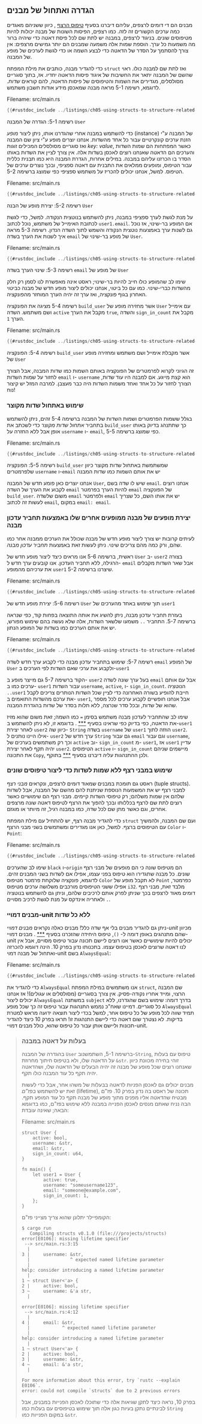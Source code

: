 ## הגדרה ואתחול של מבנים

מבנים הם די דומים לרצפים, עליהם דיברנו בסעיף [טיפוס הרצף][tuples]<!--
ignore --> , כיוון ששניהם מאגדים כמה ערכים הקשורים זה לזה. כמו רצפים, הפיסות השונות של מבנה יכולות להיות מטיפוסים שונים. בניגוד לרצפים, במבנה יש לתת שם לכל פיסת דאטה כדי שיהיה ברור מה משמעות כל ערך. הוספת שמות אלה משמעה שמבנים הם יותר גמישים מרצפים: אין צורך להסתמך על הסדר של הדאטה כדי לבצע השמה או כדי לגשת לערכים של מופע של המבנה.

כדי להגדיר מבנה, כותבים את מילת המפתח `struct` ואז לתת שם למבנה כולו. ראוי שהשם של המבנה יתאר את החשיבות של איגוד פיסות הדאטה יחדיו. אז, בתוך סוגריים מסולסלים, מגדירים את השמות והטיפוסים של פיסות הדאטה, להם קוראים *שדות*. לדוגמא, רשימה 5-1 מראה מבנה שמאכסן מידע אודות חשבון משתמש.

<span class="filename">Filename: src/main.rs</span>

```rust
{{#rustdoc_include ../listings/ch05-using-structs-to-structure-related-data/listing-05-01/src/main.rs:here}}
```

<span class="caption">רשימה 5-1: הגדרה של המבנה `User`</span>

כדי להשתמש במבנה אחרי שהגדרנו אותו, ניתן ליצור *מופע* (instance) של המבנה ע"י הזנת ערכים קונקרטיים עבור כל אחד מהשדות. אנחנו יוצרים מופע ע"י ציון שם המבנה ואז סוגריים מסולסלים המכילים זוגות *key: value*, כאשר המפתחות הם שמות השדות והערכים הם הדאטה שאנחנו רוצים לאכסן בשדות אלה. אין צורך לציין את השדות באותו הסדר בו הכרזנו עליהם במבנה. במילים אחרות, הגדרת המבנה היא כמו תבנית כללית עבור הטיפוס, ומופעים ממלאים את התבנית עם דאטה ספציפי, ובכך נוצרים ערכים של הטיפוס. למשל, אנחנו יכולים להכריז על משתמש ספציפי כפי שמוצג ברשימה 5-2.

<span class="filename">Filename: src/main.rs</span>

```rust
{{#rustdoc_include ../listings/ch05-using-structs-to-structure-related-data/listing-05-02/src/main.rs:here}}
```


<span class="caption">רשימה 5-2: יצירת מופע של הבנה `User`</span>

על מנת לגשת לערך ספציפי במבנה, ניתן להשתמש בנוטצית הנקודה. למשל, כדי לגשת לכתובת האימייל של משתמש, נוכל לכתוב `user1.email`. אם המופע בר-שינוי, אז נוכל גם לשנות ערך באמצעות נוטצית הנקודה והשמש לתוך השדה הנדון. רשימה 5-3 מראה איך לשנות את הערך בשדה `email` של מופע בר-שינוי של `User`.

<span class="filename">Filename: src/main.rs</span>

```rust
{{#rustdoc_include ../listings/ch05-using-structs-to-structure-related-data/listing-05-03/src/main.rs:here}}
```


<span class="caption">רשימה 5-3: שינוי הערך בשדה `email` של מופע של `User`</span>

שימו לב שהמופע כולו חייב להיות בר-שינוי; ראסט אינה מאפשרת לנו לסמן רק חלק מהשדות כברי-שינוי. כמו עם כל ביטוי, אנחנו יכולים ליצור מופע חדש של מבנה כביטוי האחרון בגוף פונקציה, ואז ערך זה יהיה הערך המוחזר מהפונקציה.

רשימה 5-4 מציגה את הפונקציה `build_user` אשר מחזירה מופע של `User` עם אימייל ושם משתמש. השדה `active` מקבל את הערך `true`, והשדה `sign_in_count` מקבל את הערך `1`.

<span class="filename">Filename: src/main.rs</span>

```rust
{{#rustdoc_include ../listings/ch05-using-structs-to-structure-related-data/listing-05-04/src/main.rs:here}}
```


<span class="caption">רשימה 5-4: הפונקציה `build_user` אשר מקבלת אימייל ושם משתמש ומחזירה מופע של `User`</span>

זה הגיוני לקרוא לפרמטרים של הפונקציה באותם השמות כמו שדות המבנה, אבל הצורך לחזור על שמות השדות `email` ו- `username` הוא קצת מייגע. אם למבנה היו עוד שדות, הצורך לחזור על כל אחד ואחד משמות השדות היה כבר מעצבן. למרבה המזל יש קיצור נוח!

<!-- Old heading. Do not remove or links may break. -->
<a id="using-the-field-init-shorthand-when-variables-and-fields-have-the-same-name"></a>

### שימוש באתחול שדות מקוצר

בגלל ששמות הפרמטרים ושמות השדות של המבנה ברשימה 5-4 זהים, ניתן להשתמש בתחביר *אתחול שדות מקוצר* כדי לשכתב את `build_user` כך שתתנהג בדיוק באותו אופן אבל ללא החזרה על `username` ו- `email`, כפי שמוצג ברשימה 5-5.

<span class="filename">Filename: src/main.rs</span>

```rust
{{#rustdoc_include ../listings/ch05-using-structs-to-structure-related-data/listing-05-05/src/main.rs:here}}
```


<span class="caption">רשימה 5-5: הפונקציה `build_user` שמשתמשת באתחול שדות מקוצר כיוון שלפרמטרים `username` ו-`email` יש את אותם השמות כמו שדות המבנה</span>

אנחנו יוצרים כאן פומע חדש של המבנה `User`, שיש לו שדה בשם `email`. אנחנו רוצים לקבוע את הערך של השדה `email` להיות הערך בפרמטר `email` של הפונקציה `build_user`. משום שלשדה `email` ולפרמטר `email` יש את אותו השם, כל שצריך לעשות זה לכתוב `email`, במקום `email: email`.

### יצירת מופעים של מבנה ממופעים אחרים שלו באמצעות תחביר עדכון מבנה

לעיתים קרובות יש צורך ליצור מופע חדש של מבנה שכולל את הערכים ממבנה אחר כמו שהם, ורק כמה מהם צריכים שינוי. ניתן לעשות זאת באמצעות *תחביר עדכון מבנה*.

ראשית, ברשימה 5-6 אנו מראים כיצד ליצור מופע חדש של `User` ב- `user2` בצורה הרגילה, ללא תחביר העדכון. אנו קובעים ערך חדש ל- `email` אבל שאר השדות מקבלים את ערכיהם מהמופע `user1` שיצרנו ברשימה 5-2.

<span class="filename">Filename: src/main.rs</span>

```rust
{{#rustdoc_include ../listings/ch05-using-structs-to-structure-related-data/listing-05-06/src/main.rs:here}}
```


<span class="caption">רשימה 5-6: יצירת מופע חדש של `User` תוך שימוש באחד מהערכים של `user1`</span>

בעזרת תחביר עדכון מבנה, ניתן להשיג את אותה התוצאה בפחות קוד, כפי שנראה ברשימה 5-7. התחביר `..` משמעו שלשאר השדות, אלה שלא נעשה בהם שימוש מפורש, יש את אותם הערכים כמו בשדות של המופע הנתון.

<span class="filename">Filename: src/main.rs</span>

```rust
{{#rustdoc_include ../listings/ch05-using-structs-to-structure-related-data/listing-05-07/src/main.rs:here}}
```


<span class="caption">רשימה 5-7: שימוש בתחביר עדכון מבנה כדי לקבוע ערך חדש לשדה `email` של המופע `User` ולקבוע את ערכי שאם השדות לפי הערכים ב-`user1`</span>

הקוד ברשימה 5-7 גם מייצר מופע ב- `user2` בעל ערך שונה לשדה `email` אבל עם אותם ערכים כמו ב- `user1` עבור השדות `username`, `active`, ו- `sign_in_count`. הנוטציה `..user1` חייבת להופיע בשורה האחרונה כדי לציין שכל השדות הנותרים צריכים לקבל את ערכם מהשדות התואמים ב- `user1`, אבל אנחנו חופשיים לקבוע ערכים לכל מספר שהוא של שדות, ובכל סדר שנרצה, ללא תלות בסדר של שדות בהגדרת המבנה.

שימו לב שהתחביר לעדכון מבנה משתמש בסימן `=` כמו השמה; זאת משום שהוא מזיז את הדאטה, כפי בדיוק כפי שראינו בסעיף [***][move]<!-- ignore --> . בדוגמא זו, לא ניתן להשתמש ב-`user1` לאחר יצירת `user2` כיוון שה- `String` בשדה `username` של `user1` הוזזה לתוך `user2`. אילו היינו נותנים ל- `user2` ערך חדש של `String` גם עבור `email` וגם עבור `username`, וכך רק משתמשים בערכים של `active` וב- `sign_in_count` מ- `user1`, אז `user1` עדיין יהיה תקף לאחר יצירת `user2`. הטיפוסים `active` ו- `sign_in_count` מיישמים שניהם את התכונה `Copy`, ולכן ההתנהגות עליה דיברנו בסעיף [***][copy]<!-- ignore --> בתוקף.

### שימוש במבני רצף ללא שמות לשדות כדי ליצור טיפוסים שונים

ראסט גם תומכת במבנים שמאוד דומים לרצפים, ונקראים *מבני רצף* (tuple structs). למבני רצף יש את המשמעות הנוספת שניתנת להם מהשם של המבנה, אבל לשדות שלהם אין שמות משלהם; רק טיפוסי השדות קיימים. מבני רצף הם שימושיים כאשר רוצים לתת שם לרצף בכללותו ובכך להפוך את הרצף לטיפוס דאטה שונה מרצפים אחרים, וגם כאשר מתן שם לכל שדה, כמו במבנה רגיל, זה מיותר או מוגזם.

כדי להגדיר מבנה רצף, יש להתחיל עם מילת המפתח `struct` ועם שם המבנה, ולהמשיך עם הטיפוסים ברצף. למשל, כאן אנו מגדירים ומשתמשים בשני מבני הרצף `Color` ו-`Point`:

<span class="filename">Filename: src/main.rs</span>

```rust
{{#rustdoc_include ../listings/ch05-using-structs-to-structure-related-data/no-listing-01-tuple-structs/src/main.rs}}
```

שימו לב שהערכים `black` ו-`origin` הם מטיפוס שונה כי הם מופעים של מבני רצף שונים. כל מבנה שתגדירו הוא טיפוס בפני עצמו, אפילו אם לשדות בשני המבנים זהים. לדוגמא, פונקציה שלוקחת פרמטר מטיפוס `Color` לא תקבל מופע של `Point` כפרמטר, אפילו ששני הטיפוסים מורכבים משלושה ערכים מטיפוס `i32`. מלבד זאת, מבני רצף דומים מאוד לרצפים בכך שניתן לפרק אותם לרכיבים שלהם, וניתן גם להשתמש בנוטציה `.` ולאחריה אינדקס על מנת לגשת לרכיב מסויים.

### מבנים דמויי-unit ללא כל שדות

ניתן גם להגדיר מבנים בלי אף שדה כלל! מבנים כאלה נקראים *מבנים דמויי-unit* מכיוון שהם מתנהגים באופן דומה ל- `()`, טיפוס היחידה שהזכרנו בסעיף [***][tuples]<!-- ignore --> . מבנים דמויי-unit יכולים להיות שימושיים כאשר אנו רוצים ליישם תכונה עבור טיפוס מסויים, אבל אין לנו דאטה שרוצים לאכסן בטיפוס עצמו. בתכנותו נדון בפרק 10. הינה דוגמא להכרזה ואתחול של מבנה דמוי-unit בשם `AlwaysEqual`:

<span class="filename">Filename: src/main.rs</span>

```rust
{{#rustdoc_include ../listings/ch05-using-structs-to-structure-related-data/no-listing-04-unit-like-structs/src/main.rs}}
```

כדי להגדיר את `AlwaysEqual` אנו משתמשים במילת המפתח `struct`, שם המבנה הרצוי, ומייד אחריו נקודה-פסיק. אין צורך בסוגריים (מסולסלים או עגולים)! אז אנחנו יכולים ליצור `AlwaysEqual` במשתנה `subject` בדרך דומה: שימוש בשם שהגדרנו, ללא כל סוגריים. דמיינו שאח"כ נממש התנהגות עבור טיפוס זה כך שכל מופע `AlwaysEqual` תמיד שווה לכל מופע של כל טיפוס אחר, למשל בכדי ליצור תוצאה ידועה מראש למטרת בדיקות. לא נצטרך שום דאטה כדי ליישם התנהגות זו! תראו בפרק 10 כיצד להגדיר תכונות וליישם אותן עבור כל טיפוס שהוא, כולל מבנים דמויי-unit.

> ### בעלות על דאטה במבנה
> 
> בהגדרה של המבנה  `User` ברשימה 5-1, השתמשנוב-`String`, טיפוס עם בעלות על הדאטה שלו, ולא בטיפוס חיתוך מחרוזת `&str`. זוהי בחירה מכוונת כיוון שאנחנו רוצים שכל מופע של מבנה זה יהיה הבעלים של הדאטה שלו, ושהדאטה יהיה תקף כל עוד המבנה כולו תקף.
> 
> מבנים יכולים גם לאכסן הפניות לדאטה בבעלות של משהו אחר, אבל כדי לעשות זאת יש להשתמש *בפז"ם* (lifetime), תכונה של ראסט בה נדון בפרק 10. פז"ם מבטיח שהדאטה אליו מפנים מתוך מופע של מבנה תקף כל עוד המופע תקף. הבה נניח שאתם מנסים לאכסן הפנייה במבנה ללא שימוש בפז"ם, כמו בדוגמא הבאה; שאינה עובדת:
> 
> <span class="filename">Filename: src/main.rs</span>
> 
> <!-- CAN'T EXTRACT SEE https://github.com/rust-lang/mdBook/issues/1127 -->
> 
> ```rust,ignore,does_not_compile
> struct User {
>     active: bool,
>     username: &str,
>     email: &str,
>     sign_in_count: u64,
> }
> 
> fn main() {
>     let user1 = User {
>         active: true,
>         username: "someusername123",
>         email: "someone@example.com",
>         sign_in_count: 1,
>     };
> }
> ```
> 
> הקומפיילר יתלונן שהוא צריך מצייני פז"ם:
> 
> ```console
> $ cargo run
>    Compiling structs v0.1.0 (file:///projects/structs)
> error[E0106]: missing lifetime specifier
>  --> src/main.rs:3:15
>   |
> 3 |     username: &str,
>   |               ^ expected named lifetime parameter
>   |
> help: consider introducing a named lifetime parameter
>   |
> 1 ~ struct User<'a> {
> 2 |     active: bool,
> 3 ~     username: &'a str,
>   |
> 
> error[E0106]: missing lifetime specifier
>  --> src/main.rs:4:12
>   |
> 4 |     email: &str,
>   |            ^ expected named lifetime parameter
>   |
> help: consider introducing a named lifetime parameter
>   |
> 1 ~ struct User<'a> {
> 2 |     active: bool,
> 3 |     username: &str,
> 4 ~     email: &'a str,
>   |
> 
> For more information about this error, try `rustc --explain E0106`.
> error: could not compile `structs` due to 2 previous errors
> ```
> 
> בפרק 10, נראה כיצד לתקן שגיאות אלה כדי שתוכלו לאכסן הפנייות במבנים, אבל לבינתיים נתקן בעיות כגון אלה תוך שימוש בטיפוסים עם בעלות כמו  `String` במקום הפנייות כמו `&str`.

<!-- manual-regeneration
for the error above
after running update-rustc.sh:
pbcopy < listings/ch05-using-structs-to-structure-related-data/no-listing-02-reference-in-struct/output.txt
paste above
add `> ` before every line -->

[tuples]: ch03-02-data-types.html#the-tuple-type

[tuples]: ch03-02-data-types.html#the-tuple-type
[move]: ch04-01-what-is-ownership.html#variables-and-data-interacting-with-move
[copy]: ch04-01-what-is-ownership.html#stack-only-data-copy
